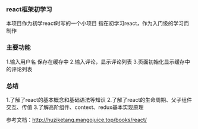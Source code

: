 ### react框架初学习

本项目作为初学react时写的一个小项目
指在初学习react，作为入门级的学习而制作


### 主要功能
1.输入用户名 保存在缓存中
2.输入评论，显示评论列表
3.页面初始化显示缓存中的评论列表

### 总结
1.了解了react的基本概念和基础语法等知识
2.了解了react的生命周期、父子组件交互、传值
3.了解高阶组件、context、redux基本实现原理

参考文档：http://huziketang.mangojuice.top/books/react/
